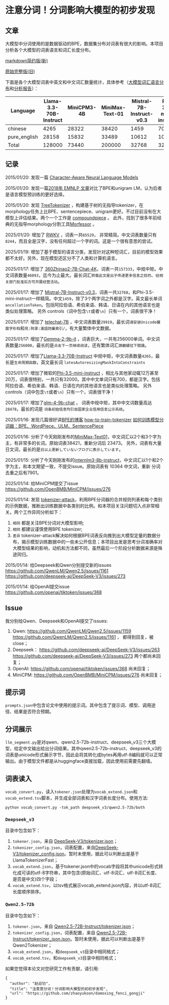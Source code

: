 # 注意分词！分词影响大模型的初步发现

## 文章

大模型中分词使用的是数据驱动的BPE，数据集分布对词表有很大的影响。本项目分析各个大模型的词表语言和词汇长度分布。

[markdown简约版(新)](https://github.com/zhaoyukoon/damoxing_fenci_gongji/blob/main/%E8%AE%BA%E6%96%87.md)

[原始完整版(旧)](https://docs.qq.com/pdf/DT095ZktteVVJTE5K)

下面是各个大模型词表中英文和中文词汇数量统计，具体参考（[大模型词汇语言分布](https://github.com/zhaoyukoon/damoxing_fenci_gongji/blob/main/%E5%A4%A7%E6%A8%A1%E5%9E%8B%E8%AF%8D%E6%B1%87%E8%AF%AD%E8%A8%80%E5%88%86%E5%B8%83.md)和[分析报告](https://github.com/zhaoyukoon/damoxing_fenci_gongji/blob/main/%E5%A4%A7%E6%A8%A1%E5%9E%8B%E8%AF%8D%E8%A1%A8%E5%88%86%E6%9E%90%E6%8A%A5%E5%91%8A.md)）：


| Language | Llama-3.3-70B-Instruct | MiniCPM3-4B | MiniMax-Text-01 | Mistral-7B-Instruct-v0.3 | Phi-3.5-mini-instruct | deepseek_v3 | gemma-2-9b-it | glm-4-9b-chat | gpt-4o | internlm3-8b-instruct | qwen2.5-72b | telechat-7B |
|----------|---|---|---|---|---|---|---|---|---|---|---|---|
| chinese | 4265 | 28322 | 38420 | 1459 | 700 | 35184 | 21762 | 28478 | 7449 | 10364 | 24966 | 29919 |
| pure_english | 28158 | 15832 | 33489 | 10612 | 10204 | 21994 | 72065 | 29915 | 37839 | 23291 | 27376 | 28863 |
| Total | 128000 | 73440 | 200000 | 32768 | 32000 | 128000 | 256000 | 150252 | 200000 | 128569 | 151643 | 160135 |


## 记录

2015/01/20: 发现一篇 [Character-Aware Neural Language Models](https://arxiv.org/abs/1508.06615)

2015/01/20: 发现一篇[2018年 EMNLP 文章](https://aclanthology.org/2020.findings-emnlp.414.pdf)对比了BPE和unigram LM，认为后者是语言模型预训练的更好选择。

2015/01/20: 发现 [TreeTokenizer](https://arxiv.org/pdf/2406.15245?) ，构建基于树的无指导tokenizer，在morphology任务上比BPE、sentencepiece、unigram更好。不过目前没有在大模型上评估结果。两个一个工作是 [compoundpiece](https://github.com/bminixhofer/compoundpiece) 。 此外，找到了很多年前经典的无指导morphology分割工具[Morfessor](https://github.com/aalto-speech/morfessor) 。

2025/01/20: 增加了 [RWKV](https://raw.githubusercontent.com/BlinkDL/RWKV-LM/refs/heads/main/RWKV-v4neo/20B_tokenizer.json) ，词表一共`65529`， 非常精简。中文词表数量只有`8244`，而且全是汉字，没有任何超过一个字的词。这是一个很有意思的尝试。

2025/01/19: 增加了基于模型的语言分类，发现针对这种短词汇，目前的模型效果都不太好。另外，现在模型还区分不了人类和计算机语言。

2025/01/17: 增加了 [360Zhinao2-7B-Chat-4K](https://huggingface.co/qihoo360/360Zhinao2-7B-Chat-4K)，词表一共`157333`，中规中矩。中文词表数量`46093`，迄今为止最大。最长词汇`转载此文是出于传递更多信息之目的`、`经相关部门批准后方可开展经营活动`。

2025/01/17: 增加了 [Mistral-7B-Instruct-v0.3](https://huggingface.co/mistralai/Mistral-7B-Instruct-v0.3)，词表一共`32768`，和Phi-3.5-mini-instruct一样精简。中文`1459`，除了3个两字词之外都是汉字。英文最长单词`ancellationToken`。包括阿拉伯语、希伯来语、韩语、日语在内的其他语言也是类似处理策略。 另外 controls（词中包含`\t`或者`\n`）只有一个，词表很干净！

2025/01/17: 增加了 [telechat-7B](https://huggingface.co/Tele-AI/telechat-7B) ，中文词表数量`29919`，最长词`请安装Unicode擴展字形档`和`見:附录:漢語詞彙索引/`，有大量繁体中文数据。

2025/01/17: 增加了[Gemma-2-9b-it](https://www.modelscope.cn/models/LLM-Research/gemma-2-9b-it) ，词表巨大，一共有256000单词。中文词表数量`256000`，最长的是`点击下一页继续阅读`，还有繁体词汇`請繼續往下閱讀`。

2025/01/17: 增加了[Llama-3.3-70B-Instruct](https://www.modelscope.cn/models/LLM-Research/Llama-3.3-70B-Instruct) 中规中矩，中文词表数量`4265`，最长是`生命周期函数`，英文最长词 `latesAutoresizingMaskIntoConstraints`

2025/01/17: 增加了微软的[Phi-3.5-mini-instruct](https://huggingface.co/microsoft/Phi-3.5-mini-instruct) ，相比与其他家动辄12万甚至20万，词表很特别，一共只有32000。其中中文单词只有700，都是汉字。包括阿拉伯语、希伯来语、韩语、日语在内的其他语言也是类似处理策略。 另外 controls（词中包含`\t`或者`\n`）只有一个，词表很干净！

2025/01/17:  增加了[glm-4-9b-chat](https://huggingface.co/THUDM/glm-4-9b-chat/tree/main) ， 词表中规中矩，其中中文词数量高达`28478`，最长的词是 `词条初始信息均引自国家企业信用信息公示系统`。

2025/01/16: 发现几篇很好讲[BPE的博客](https://blog.sgdylan.com/2024/05/14/tokenizer-note/) [how-to-train-tokenizer](https://github.com/yanqiangmiffy/how-to-train-tokenizer) [如何训练模型分词器：BPE、WordPiece、ULM、SentencePiece](https://zhuanlan.zhihu.com/p/631008016?utm_id=0)

2025/01/16: 分析了今天刚刚发布的[MiniMax-Text01](https://huggingface.co/MiniMaxAI/MiniMax-Text-01)，中文词汇以2个和3个字为主，有非常多的长词。原始词表38421，重新分词后 23473。 另外，词表有大量日文词，最长的是`日以上更新していないブログに表示しています`。

2025/01/15: 分析了今天刚刚发布的[internlm3-8b-instruct](https://huggingface.co/internlm/internlm3-8b-instruct)，中文词汇以1个和2个字为主，和本文期望一致，不提交issue。原始词表有 10364 中文词，重新 分词去重之后有7901。

2025/01/14: 给MiniCPM提交了issue https://github.com/OpenBMB/MiniCPM/issues/276

2025/01/14: 发现 [tokenizer-attack](https://github.com/alisawuffles/tokenizer-attack)，利用BPE分词器的合并规则列表和每个类别的示例数据，推断出训练数据中各类别的比例。和本项目关注问题切入点非常相关。两个工作异同分析如下：
1. `相同` 都是关注BPE分词对大模型影响;
2. `相同` 都建议谨慎使用BPE tokenizer;
3. `差异` tokenizer-attack解决如何根据BPE词表反向推到出大模型定量的数据分布，揭示模型训练数据中的一些未公开信息；本项目出发是思考分词准确率对大模型结果的影响，动机和方法都不同，虽然最后一个阶段分析数据来源是殊途同归。

2015/01/14: 给Deepseek和Qwen分别提交新的issues https://github.com/QwenLM/Qwen2.5/issues/1161 https://github.com/deepseek-ai/DeepSeek-V3/issues/273 

2015/01/14: 给OpenAI提交issue https://github.com/openai/tiktoken/issues/368

## Issue

我分别给Qwen、Deepseek和OpenAI提交了issues:
1. Qwen: https://github.com/QwenLM/Qwen2.5/issues/1159 https://github.com/QwenLM/Qwen2.5/issues/1161 ， 都得到回复，被close；
2. Deepseek： https://github.com/deepseek-ai/DeepSeek-V3/issues/263  https://github.com/deepseek-ai/DeepSeek-V3/issues/273 两个都尚未回复；
3. OpenAI: https://github.com/openai/tiktoken/issues/368 尚未回复；
4. MiniCPM: https://github.com/OpenBMB/MiniCPM/issues/276 尚未回复；

## 提示词
`prompts.json`中包含论文中使用的提示词。其中包含了提示词、模型、调用途径、结果是否符合预期。


## 分词展示

`llm_segment.py`是对qwen、qwen2.5-72b-instruct、deepseek_v3三个大模型，给定中文输出给出分词结果。其中qwen2.5-72b-instruct、deepseek_v3的词表是unicode形式展示字节，因此会将其转化成bytes再用utf-8编码就可以正常输出。由于模型文件都是从huggingface直接加载，因此使用前需要先翻墙。

## 词表读入

`vocab_convert.py`，读入`tokener.json`处理为`vocab_extend.json`和 `vocab_extend.tsv`脚本，并生成全部词表和汉字词表长度分布。使用方法:

`python vocab_convert.py -tok_path deepseek_v3/qwen2.5-72b/both`

### `Deepseek_v3`
目录中包含如下：
1. `tokener.json`，来自 [DeepSeek-V3/tokenizer.json](https://huggingface.co/deepseek-ai/DeepSeek-V3/blob/main/tokenizer.json)；
2. `tokenizer_config.json`，词表配置，来自[DeepSeek-V3/tokenizer_config.json](https://huggingface.co/deepseek-ai/DeepSeek-V3/blob/main/tokenizer_config.json)。暂时未使用，据此可以判断出是基于LlamaTokenizerFast；
3. `vocab_extend.json`，基于tokener.json中的vocab字段将其中unicode形式转化成可读的utf-8字符串，其中包含(原始词汇、utf-8词汇、utf-8词汇长度、是否是中文)四个字段；
4. `vocab_extend.tsv`，以tsv格式展示vocab_extend.json内容，并以utf-8词汇长度顺序排序。


### `Qwen2.5-72b`
目录中包含如下：
1. `tokener.json`，来自 [Qwen2.5-72B-Instruct/tokenizer.json](https://huggingface.co/Qwen/Qwen2.5-72B-Instruct/blob/main/tokenizer.json)；
2. `tokenizer_config.json`，词表配置，来自 [Qwen2.5-72B-Instruct/tokenizer_json.json](https://huggingface.co/Qwen/Qwen2.5-72B-Instruct/blob/main/tokenizer_json.json)。暂时未使用，据此可以判断出是基于Qwen2Tokenizer；
3. `vocab_extend.json`，和`deepseek_v3`目录中相同格式；
4. `vocab_extend.tsv`，和`deepseek_v3`目录中相同格式；

如果您觉得本论文对您研究工作有贡献，请引用:
```
{
  "author": "赵迎功",
  "title": "注意意分词！分词影响大模型的初初步发现",
  "url": "https://github.com/zhaoyukoon/damoxing_fenci_gongji"
}
```
